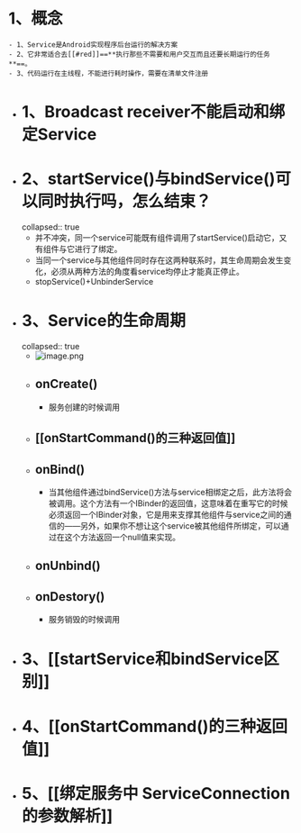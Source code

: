 # 1、概念
	- 1、Service是Android实现程序后台运行的解决方案
	- 2、它非常适合去[[#red]]==**执行那些不需要和用户交互而且还要长期运行的任务**==。
	- 3、代码运行在主线程，不能进行耗时操作，需要在清单文件注册
- # 1、Broadcast receiver不能启动和绑定Service
- # 2、startService()与bindService()可以同时执行吗，怎么结束？
  collapsed:: true
	- 并不冲突，同一个service可能既有组件调用了startService()启动它，又有组件与它进行了绑定。
	- 当同一个service与其他组件同时存在这两种联系时，其生命周期会发生变化，必须从两种方法的角度看service均停止才能真正停止。
	- stopService()+UnbinderService
- # 3、Service的生命周期
  collapsed:: true
	- ![image.png](../assets/image_1693898347377_0.png)
	- ## onCreate()
		- 服务创建的时候调用
	- ## [[onStartCommand()的三种返回值]]
	- ## onBind()
		- 当其他组件通过bindService()方法与service相绑定之后，此方法将会被调用。这个方法有一个IBinder的返回值，这意味着在重写它的时候必须返回一个IBinder对象，它是用来支撑其他组件与service之间的通信的——另外，如果你不想让这个service被其他组件所绑定，可以通过在这个方法返回一个null值来实现。
	- ## onUnbind()
	- ## onDestory()
		- 服务销毁的时候调用
- # 3、[[startService和bindService区别]]
- # 4、[[onStartCommand()的三种返回值]]
- # 5、[[绑定服务中 ServiceConnection的参数解析]]